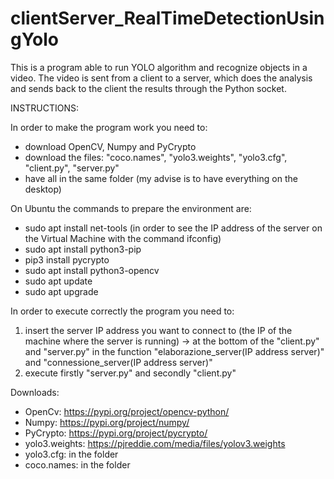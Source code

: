 # clientServer_RealTimeDetectionUsingYolo

This is a program able to run YOLO algorithm and recognize objects in a video. The video is sent from a client to a server, which does the analysis and sends back to the client the results through the Python socket.

INSTRUCTIONS:

In order to make the program work you need to:
  - download OpenCV, Numpy and PyCrypto
  - download the files: "coco.names", "yolo3.weights", "yolo3.cfg", "client.py", "server.py"
  - have all in the same folder (my advise is to have everything on the desktop)
  
  On Ubuntu the commands to prepare the environment are:
   - sudo apt install net-tools (in order to see the IP address of the server on the Virtual Machine with the command ifconfig)
   - sudo apt install python3-pip
   - pip3 install pycrypto
   - sudo apt install python3-opencv
   - sudo apt update
   - sudo apt upgrade

In order to execute correctly the program you need to:
  1. insert the server IP address you want to connect to (the IP of the machine where the server is running) -> at the bottom of the "client.py" and "server.py" in the function "elaborazione_server(IP address server)" and "connessione_server(IP address server)"
  2. execute firstly "server.py"  and secondly "client.py"

Downloads:
  - OpenCv: https://pypi.org/project/opencv-python/
  - Numpy: https://pypi.org/project/numpy/
  - PyCrypto: https://pypi.org/project/pycrypto/
  - yolo3.weights: https://pjreddie.com/media/files/yolov3.weights
  - yolo3.cfg: in the folder
  - coco.names: in the folder
